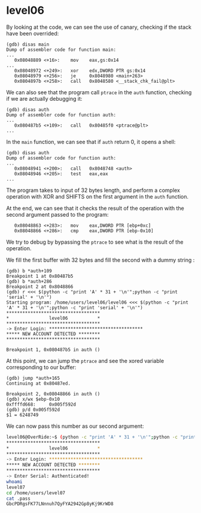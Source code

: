 # level06

By looking at the code, we can see the use of canary, checking if the stack have been overrided:

```gdb
(gdb) disas main
Dump of assembler code for function main:
...
   0x08048889 <+16>:    mov    eax,gs:0x14
...
   0x08048972 <+249>:   xor    edx,DWORD PTR gs:0x14
   0x08048979 <+256>:   je     0x8048980 <main+263>
   0x0804897b <+258>:   call   0x8048580 <__stack_chk_fail@plt>
```

We can also see that the program call `ptrace` in the `auth` function, checking if we are actually debugging it:

```gdb
(gdb) disas auth
Dump of assembler code for function auth:
...
   0x080487b5 <+109>:   call   0x80485f0 <ptrace@plt>
...
```

In the `main` function, we can see that if `auth` return 0, it opens a shell:

```gdb
(gdb) disas auth
Dump of assembler code for function auth:
...
   0x08048941 <+200>:   call   0x8048748 <auth>
   0x08048946 <+205>:   test   eax,eax
...
```

The program takes to input of 32 bytes length, and perform a complex operation with XOR and SHIFTS on the first argument in the `auth` function.

At the end, we can see that it checks the result of the operation with the second argument passed to the program:

```gdb
   0x08048863 <+283>:   mov    eax,DWORD PTR [ebp+0xc]
   0x08048866 <+286>:   cmp    eax,DWORD PTR [ebp-0x10]
```

We try to debug by bypassing the `ptrace` to see what is the result of the operation.

We fill the first buffer with 32 bytes and fill the second with a dummy string :

```gdb
(gdb) b *auth+109
Breakpoint 1 at 0x80487b5
(gdb) b *auth+286
Breakpoint 2 at 0x8048866
(gdb) r <<< $(python -c "print 'A' * 31 + '\n'";python -c "print 'serial' + '\n'")
Starting program: /home/users/level06/level06 <<< $(python -c "print 'A' * 31 + '\n'";python -c "print 'serial' + '\n'")
***********************************
*               level06           *
***********************************
-> Enter Login: ***********************************
***** NEW ACCOUNT DETECTED ********
***********************************

Breakpoint 1, 0x080487b5 in auth ()
```

At this point, we can jump the `ptrace` and see the xored variable corresponding to our buffer:

```gdb
(gdb) jump *auth+165
Continuing at 0x80487ed.

Breakpoint 2, 0x08048866 in auth ()
(gdb) x/wx $ebp-0x10
0xffffd668:     0x005f592d
(gdb) p/d 0x005f592d
$1 = 6248749
```

We can now pass this number as our second argument:

```bash
level06@OverRide:~$ (python -c "print 'A' * 31 + '\n'";python -c "print '6248749' + '\n'";cat) | ./level06
***********************************
*               level06           *
***********************************
-> Enter Login: ***********************************
***** NEW ACCOUNT DETECTED ********
***********************************
-> Enter Serial: Authenticated!
whoami
level07
cd /home/users/level07
cat .pass
GbcPDRgsFK77LNnnuh7QyFYA2942Gp8yKj9KrWD8
```
